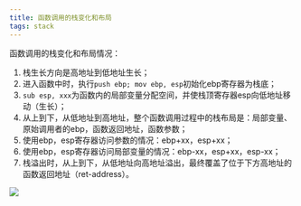 ```yaml
---
title: 函数调用的栈变化和布局
tags: stack
---
```



函数调用的栈变化和布局情况：

1. 栈生长方向是高地址到低地址生长；
2. 进入函数中时，执行`push ebp; mov ebp, esp`初始化ebp寄存器为栈底；
3. `sub esp, xxx`为函数内的局部变量分配空间，并使栈顶寄存器esp向低地址移动（生长）；
4. 从上到下，从低地址到高地址，整个函数调用过程中的栈布局是：局部变量、原始调用者的ebp，函数返回地址，函数参数；
5. 使用ebp，esp寄存器访问参数的情况：ebp+xx，esp+xx；
6. 使用ebp，esp寄存器访问局部变量的情况：ebp-xx，esp+xx，esp-xx；
7. 栈溢出时，从上到下，从低地址向高地址溢出，最终覆盖了位于下方高地址的函数返回地址（ret-address）。



![](https://gitee.com/molitea/blog-images/raw/master/img/20201211103735.png)
